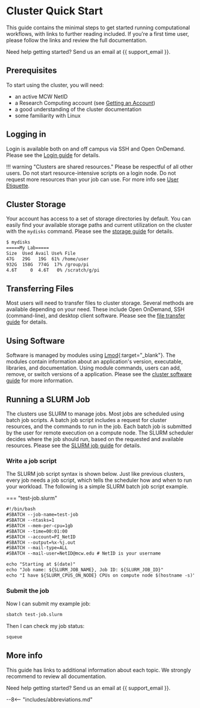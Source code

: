 # Cluster Quick Start

This guide contains the minimal steps to get started running computational workflows, with links to further reading included. If you're a first time user, please follow the links and review the full documentation.

Need help getting started? Send us an email at {{ support_email }}.

## Prerequisites

To start using the cluster, you will need:

- an active MCW NetID
- a Research Computing account (see [Getting an Account](accounts.md))
- a good understanding of the cluster documentation
- some familiarity with Linux

## Logging in

Login is available both on and off campus via SSH and Open OnDemand. Please see the [Login guide](access/login.md) for details.

!!! warning "Clusters are shared resources."
    Please be respectful of all other users. Do not start resource-intensive scripts on a login node. Do not request more resources than your job can use. For more info see [User Etiquette](etiquette.md).

## Cluster Storage

Your account has access to a set of storage directories by default. You can easily find your available storage paths and current utilization on the cluster with the `mydisks` command. Please see the [storage guide](../storage/rcc-storage.md) for details.

```txt
$ mydisks
=====My Lab=====
Size  Used Avail Use% File
47G   29G   19G  61% /home/user
932G  158G  774G  17% /group/pi
4.6T     0  4.6T   0% /scratch/g/pi
```

## Transferring Files

Most users will need to transfer files to cluster storage. Several methods are available depending on your need. These include Open OnDemand, SSH (command-line), and desktop client software. Please see the [file transfer guide](../storage/file-transfer.md) for details.

## Using Software

Software is managed by modules using [Lmod](https://lmod.readthedocs.io/en/latest/){:target="_blank"}. The modules contain information about an application's version, executable, libraries, and documentation. Using module commands, users can add, remove, or switch versions of a application. Please see the [cluster software guide](../software/modules.md) for more information.

## Running a SLURM Job

The clusters use SLURM to manage jobs. Most jobs are scheduled using batch job scripts. A batch job script includes a request for cluster resources, and the commands to run in the job. Each batch job is submitted by the user for remote execution on a compute node. The SLURM scheduler decides where the job should run, based on the requested and available resources. Please see the [SLURM job guide](jobs/running-jobs.md) for details.

### Write a job script

The SLURM job script syntax is shown below. Just like previous clusters, every job needs a job script, which tells the scheduler how and when to run your workload. The following is a simple SLURM batch job script example.

=== "test-job.slurm"

```txt
#!/bin/bash
#SBATCH --job-name=test-job
#SBATCH --ntasks=1
#SBATCH --mem-per-cpu=1gb
#SBATCH --time=00:01:00
#SBATCH --account=PI_NetID
#SBATCH --output=%x-%j.out
#SBATCH --mail-type=ALL
#SBATCH --mail-user=NetID@mcw.edu # NetID is your username

echo "Starting at $(date)"
echo "Job name: ${SLURM_JOB_NAME}, Job ID: ${SLURM_JOB_ID}"
echo "I have ${SLURM_CPUS_ON_NODE} CPUs on compute node $(hostname -s)"
```

### Submit the job

Now I can submit my example job:

```bash
sbatch test-job.slurm
```

Then I can check my job status:

```bash
squeue
```

## More info

This guide has links to additional information about each topic. We strongly recommend to review all documentation.

Need help getting started? Send us an email at {{ support_email }}.

--8<-- "includes/abbreviations.md"
